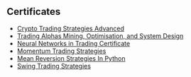 <h1> <br/><a href="https://github.com/alvarojavier123"></a> <a href="https://github.com/alvarojavier123"></a>
<h2> Certificates </h2>

- [Crypto Trading Strategies Advanced](https://www.linkedin.com/in/alvaro-molina-825439177/details/education/1747415750171/single-media-viewer/?profileId=ACoAACnjlF0BlB7t9JcDhiB7dlbVeOa76ojb5PA)
- [Trading Alphas Mining, Optimisation, and System Design](https://www.linkedin.com/in/alvaro-molina-825439177/details/education/1747414992067/single-media-viewer/?profileId=ACoAACnjlF0BlB7t9JcDhiB7dlbVeOa76ojb5PA)
- [Neural Networks in Trading Certificate](https://www.linkedin.com/in/alvaro-molina-825439177/details/education/1747415057319/single-media-viewer/?profileId=ACoAACnjlF0BlB7t9JcDhiB7dlbVeOa76ojb5PA)
- [Momentum Trading Strategies](https://www.linkedin.com/in/alvaro-molina-825439177/details/education/1747419418302/single-media-viewer/?profileId=ACoAACnjlF0BlB7t9JcDhiB7dlbVeOa76ojb5PA)
- [Mean Reversion Strategies In Python](https://www.linkedin.com/in/alvaro-molina-825439177/details/education/1747428311973/single-media-viewer/?profileId=ACoAACnjlF0BlB7t9JcDhiB7dlbVeOa76ojb5PA)
- [Swing Trading Strategies](https://www.linkedin.com/in/alvaro-molina-825439177/details/education/1747426818171/single-media-viewer/?profileId=ACoAACnjlF0BlB7t9JcDhiB7dlbVeOa76ojb5PA)
